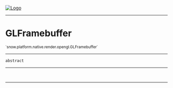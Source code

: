 
[![Logo](../../../../../../images/logo.png)](../../../../../../api/index.html)

---



<h1>GLFramebuffer</h1>
<small>`snow.platform.native.render.opengl.GLFramebuffer`</small>



---

`abstract`

---

&nbsp;
&nbsp;









---

&nbsp;
&nbsp;
&nbsp;
&nbsp;
